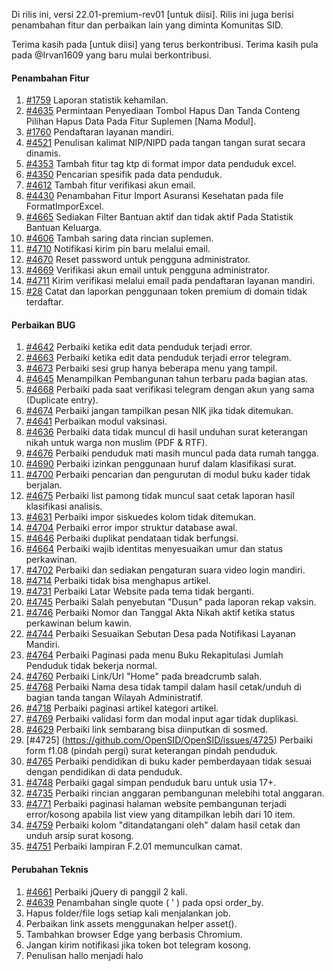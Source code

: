Di rilis ini, versi 22.01-premium-rev01 [untuk diisi]. Rilis ini juga berisi penambahan fitur dan perbaikan lain yang diminta Komunitas SID.

Terima kasih pada [untuk diisi] yang terus berkontribusi. Terima kasih pula pada @Irvan1609 yang baru mulai berkontribusi.

#### Penambahan Fitur

1. [#1759](https://github.com/OpenSID/OpenSID/issues/1759) Laporan statistik kehamilan.
2. [#4635](https://github.com/OpenSID/OpenSID/issues/4635) Permintaan Penyediaan Tombol Hapus Dan Tanda Conteng Pilihan Hapus Data Pada Fitur Suplemen [Nama Modul].
3. [#1760](https://github.com/OpenSID/OpenSID/issues/1760) Pendaftaran layanan mandiri.
4. [#4521](https://github.com/OpenSID/OpenSID/issues/4521) Penulisan kalimat NIP/NIPD pada tangan tangan surat secara dinamis.
5. [#4353](https://github.com/OpenSID/OpenSID/issues/4353) Tambah fitur tag ktp di format impor data penduduk excel.
6. [#4350](https://github.com/OpenSID/OpenSID/issues/4350) Pencarian spesifik pada data penduduk.
7. [#4612](https://github.com/OpenSID/OpenSID/issues/4612) Tambah fitur verifikasi akun email.
8. [#4430](https://github.com/OpenSID/OpenSID/issues/4430) Penambahan Fitur Import Asuransi Kesehatan pada file FormatImporExcel.
9. [#4665](https://github.com/OpenSID/OpenSID/issues/4665) Sediakan Filter Bantuan aktif dan tidak aktif Pada Statistik Bantuan Keluarga.
10. [#4606](https://github.com/OpenSID/OpenSID/issues/4606) Tambah saring data rincian suplemen.
11. [#4710](https://github.com/OpenSID/OpenSID/issues/4710) Notifikasi kirim pin baru melalui email.
12. [#4670](https://github.com/OpenSID/OpenSID/issues/4670) Reset password untuk pengguna administrator.
13. [#4669](https://github.com/OpenSID/OpenSID/issues/4669) Verifikasi akun email untuk pengguna administrator.
14. [#4711](https://github.com/OpenSID/OpenSID/issues/4711) Kirim verifikasi melalui email pada pendaftaran layanan mandiri.
15. [#28](https://github.com/OpenSID/wiki-layanan-opendesa/issues/28) Catat dan laporkan penggunaan token premium di domain tidak terdaftar.

#### Perbaikan BUG

1. [#4642](https://github.com/OpenSID/OpenSID/issues/4642) Perbaiki ketika edit data penduduk terjadi error.
2. [#4663](https://github.com/OpenSID/OpenSID/issues/4663) Perbaiki ketika edit data penduduk terjadi error telegram.
3. [#4673](https://github.com/OpenSID/OpenSID/issues/4673) Perbaiki sesi grup hanya beberapa menu yang tampil.
4. [#4645](https://github.com/OpenSID/OpenSID/issues/4645) Menampilkan Pembangunan tahun terbaru pada bagian atas.
5. [#4668](https://github.com/OpenSID/OpenSID/issues/4668) Perbaiki pada saat verifikasi telegram dengan akun yang sama (Duplicate entry).
6. [#4674](https://github.com/OpenSID/OpenSID/issues/4674) Perbaiki jangan tampilkan pesan NIK jika tidak ditemukan.
7. [#4641](https://github.com/OpenSID/OpenSID/issues/4641) Perbaikan modul vaksinasi.
8. [#4636](https://github.com/OpenSID/OpenSID/issues/4636) Perbaiki data tidak muncul di hasil unduhan surat keterangan nikah untuk warga non muslim (PDF & RTF).
9. [#4676](https://github.com/OpenSID/OpenSID/issues/4676) Perbaiki penduduk mati masih muncul pada data rumah tangga.
10. [#4690](https://github.com/OpenSID/OpenSID/issues/4690) Perbaiki izinkan penggunaan huruf dalam klasifikasi surat.
11. [#4700](https://github.com/OpenSID/OpenSID/issues/4700) Perbaiki pencarian dan pengurutan di modul buku kader tidak berjalan.
12. [#4675](https://github.com/OpenSID/OpenSID/issues/4675) Perbaiki list pamong tidak muncul saat cetak laporan hasil klasifikasi analisis.
13. [#4631](https://github.com/OpenSID/OpenSID/issues/4631) Perbaiki impor siskuedes kolom tidak ditemukan.
14. [#4704](https://github.com/OpenSID/OpenSID/issues/4704) Perbaiki error impor struktur database awal.
15. [#4646](https://github.com/OpenSID/OpenSID/issues/4646) Perbaiki duplikat pendataan tidak berfungsi.
16. [#4664](https://github.com/OpenSID/OpenSID/issues/4664) Perbaiki wajib identitas menyesuaikan umur dan status perkawinan.
17. [#4702](https://github.com/OpenSID/OpenSID/issues/4702) Perbaiki dan sediakan pengaturan suara video login mandiri.
18. [#4714](https://github.com/OpenSID/OpenSID/issues/4714) Perbaiki tidak bisa menghapus artikel.
19. [#4731](https://github.com/OpenSID/OpenSID/issues/4731) Perbaiki Latar Website pada tema tidak berganti.
20. [#4745](https://github.com/OpenSID/OpenSID/issues/4745) Perbaiki Salah penyebutan "Dusun" pada laporan rekap vaksin.
21. [#4746](https://github.com/OpenSID/OpenSID/issues/4746) Perbaiki Nomor dan Tanggal Akta Nikah aktif ketika status perkawinan belum kawin.
22. [#4744](https://github.com/OpenSID/OpenSID/issues/4744) Perbaiki Sesuaikan Sebutan Desa pada Notifikasi Layanan Mandiri.
23. [#4764](https://github.com/OpenSID/OpenSID/issues/4764) Perbaiki Paginasi pada menu Buku Rekapitulasi Jumlah Penduduk tidak bekerja normal.
24. [#4760](https://github.com/OpenSID/OpenSID/issues/4760) Perbaiki Link/Url "Home" pada breadcrumb salah.
25. [#4768](https://github.com/OpenSID/OpenSID/issues/4768) Perbaiki Nama desa tidak tampil dalam hasil cetak/unduh di bagian tanda tangan Wilayah Administratif.
26. [#4718](https://github.com/OpenSID/OpenSID/issues/4718) Perbaiki paginasi artikel kategori artikel.
27. [#4769](https://github.com/OpenSID/OpenSID/issues/4769) Perbaiki validasi form dan modal input agar tidak duplikasi.
28. [#4629](https://github.com/OpenSID/OpenSID/issues/4629) Perbaiki link sembarang bisa diinputkan di sosmed.
29. [#4725] (https://github.com/OpenSID/OpenSID/issues/4725) Perbaiki form f1.08 (pindah pergi) surat keterangan pindah penduduk.
30. [#4765](https://github.com/OpenSID/OpenSID/issues/4765) Perbaiki pendidikan di buku kader pemberdayaan tidak sesuai dengan pendidikan di data penduduk.
31. [#4748](https://github.com/OpenSID/OpenSID/issues/4748) Perbaiki gagal simpan penduduk baru untuk usia 17+.
32. [#4735](https://github.com/OpenSID/OpenSID/issues/4735) Perbaiki rincian anggaran pembangunan melebihi total anggaran.
33. [#4771](https://github.com/OpenSID/OpenSID/issues/4771) Perbaiki paginasi halaman website pembangunan terjadi error/kosong apabila list view yang ditampilkan lebih dari 10 item.
34. [#4759](https://github.com/OpenSID/OpenSID/issues/4759) Perbaiki kolom "ditandatangani oleh" dalam hasil cetak dan unduh arsip surat kosong.
35. [#4751](https://github.com/OpenSID/OpenSID/issues/4751) Perbaiki lampiran F.2.01 memunculkan camat.

#### Perubahan Teknis

1. [#4661](https://github.com/OpenSID/OpenSID/issues/4661) Perbaiki jQuery di panggil 2 kali.
2. [#4639](https://github.com/OpenSID/OpenSID/pull/4639) Penambahan single quote ( ' ) pada opsi order_by.
3. Hapus folder/file logs setiap kali menjalankan job.
4. Perbaikan link assets menggunakan helper asset().
5. Tambahkan browser Edge yang berbasis Chromium.
6. Jangan kirim notifikasi jika token bot telegram kosong.
7. Penulisan hallo menjadi halo